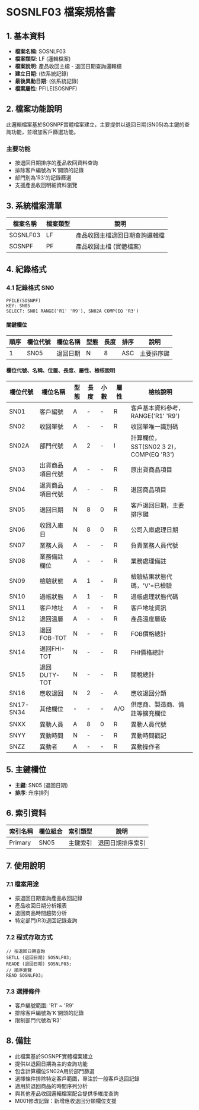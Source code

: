 # SOSNLF03 檔案規格書

## 1. 基本資料
- **檔案名稱**: SOSNLF03
- **檔案類型**: LF (邏輯檔案)
- **檔案說明**: 產品收回主檔 - 退回日期查詢邏輯檔
- **建立日期**: (依系統記錄)
- **最後異動日期**: (依系統記錄)
- **檔案屬性**: PFILE(SOSNPF)

## 2. 檔案功能說明
此邏輯檔案基於SOSNPF實體檔案建立，主要提供以退回日期(SN05)為主鍵的查詢功能，並增加客戶篩選功能。

### 主要功能
- 按退回日期排序的產品收回資料查詢
- 排除客戶編號為'K'開頭的記錄
- 部門別為'R3'的記錄篩選
- 支援產品收回明細資料瀏覽

## 3. 系統檔案清單
| 檔案名稱 | 檔案類型 | 說明 |
|----------|----------|------|
| SOSNLF03 | LF | 產品收回主檔退回日期查詢邏輯檔 |
| SOSNPF | PF | 產品收回主檔 (實體檔案) |

## 4. 紀錄格式

### 4.1 記錄格式 SN0
```
PFILE(SOSNPF)
KEY: SN05
SELECT: SN01 RANGE('R1' 'R9'), SN02A COMP(EQ 'R3')
```

#### 關鍵欄位
| 順序 | 欄位代號 | 欄位名稱 | 型態 | 長度 | 排序 | 說明 |
|------|----------|----------|------|------|------|------|
| 1 | SN05 | 退回日期 | N | 8 | ASC | 主要排序鍵 |

#### 欄位代號、名稱、位置、長度、屬性、檢核說明
| 欄位代號 | 欄位名稱 | 型態 | 長度 | 小數 | 屬性 | 檢核說明 |
|----------|----------|------|------|------|------|----------|
| SN01 | 客戶編號 | A | - | - | R | 客戶基本資料參考，RANGE('R1' 'R9') |
| SN02 | 收回單號 | A | - | - | R | 收回單唯一識別碼 |
| SN02A | 部門代號 | A | 2 | - | I | 計算欄位，SST(SN02 3 2)，COMP(EQ 'R3') |
| SN03 | 出貨商品項目代號 | A | - | - | R | 原出貨商品項目 |
| SN04 | 退貨商品項目代號 | A | - | - | R | 退回商品項目 |
| SN05 | 退回日期 | N | 8 | 0 | R | 客戶退回日期，主要排序鍵 |
| SN06 | 收回入庫日 | N | 8 | 0 | R | 公司入庫處理日期 |
| SN07 | 業務人員 | A | - | - | R | 負責業務人員代號 |
| SN08 | 業務備註欄位 | A | - | - | R | 業務處理備註 |
| SN09 | 檢驗狀態 | A | 1 | - | R | 檢驗結果狀態代碼，'V'=已檢驗 |
| SN10 | 過帳狀態 | A | 1 | - | R | 過帳處理狀態代碼 |
| SN11 | 客戶地址 | A | - | - | R | 客戶地址資訊 |
| SN12 | 退回溫層 | A | - | - | R | 產品溫度層級 |
| SN13 | 退回FOB-TOT | N | - | - | R | FOB價格總計 |
| SN14 | 退回FHI-TOT | N | - | - | R | FHI價格總計 |
| SN15 | 退回DUTY-TOT | N | - | - | R | 關稅總計 |
| SN16 | 應收退回 | N | 2 | - | A | 應收退回分類 |
| SN17-SN34 | 其他欄位 | - | - | - | A/O | 供應商、製造商、備註等擴充欄位 |
| SNXX | 異動人員 | A | 8 | 0 | R | 異動人員代號 |
| SNYY | 異動時間 | N | - | - | R | 異動時間戳記 |
| SNZZ | 異動者 | A | - | - | R | 異動操作者 |

## 5. 主鍵欄位
- **主鍵**: SN05 (退回日期)
- **排序**: 升序排列

## 6. 索引資料
| 索引名稱 | 欄位組合 | 索引類型 | 說明 |
|----------|----------|----------|------|
| Primary | SN05 | 主鍵索引 | 退回日期排序索引 |

## 7. 使用說明

### 7.1 檔案用途
- 按退回日期查詢產品收回記錄
- 產品收回日期分析報表
- 退回商品時間趨勢分析
- 特定部門(R3)退回記錄查詢

### 7.2 程式存取方式
```rpg
// 按退回日期查詢
SETLL (退回日期) SOSNLF03;
READE (退回日期) SOSNLF03;
// 順序瀏覽
READ SOSNLF03;
```

### 7.3 選擇條件
- 客戶編號範圍: 'R1' ~ 'R9'
- 排除客戶編號為'K'開頭的記錄
- 限制部門代號為'R3'

## 8. 備註
- 此檔案基於SOSNPF實體檔案建立
- 提供以退回日期為主的查詢功能
- 包含計算欄位SN02A用於部門篩選
- 選擇條件排除特定客戶範圍，專注於一般客戶退回記錄
- 適用於退回商品的時間序列分析
- 與其他產品收回邏輯檔案配合提供多維度查詢
- M001修改記錄：新增應收退回分類欄位支援 
